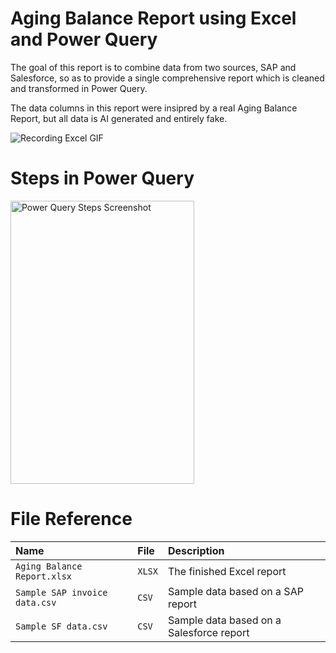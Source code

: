 # Aging Balance Report using Excel and Power Query

The goal of this report is to combine data from two sources, SAP and Salesforce, so as to provide a single comprehensive report which is cleaned and transformed in Power Query.

The data columns in this report were insipred by a real Aging Balance Report, but all data is AI generated and entirely fake.

![Recording Excel GIF](https://github.com/user-attachments/assets/b169deed-8ae8-456b-8634-020ae20a6097)

# Steps in Power Query

<img width="294" height="453" alt="Power Query Steps Screenshot" src="https://github.com/user-attachments/assets/f167b521-b29c-49c1-9472-4da47d01bf16" />

# File Reference

| Name                          | File  | Description                              |
| :-------------                | :-----| :-------------------------               |
| `Aging Balance Report.xlsx`   | `XLSX`| The finished Excel report                |
| `Sample SAP invoice data.csv` | `CSV` | Sample data based on a SAP report        |
| `Sample SF data.csv`          | `CSV` | Sample data based on a Salesforce report |

